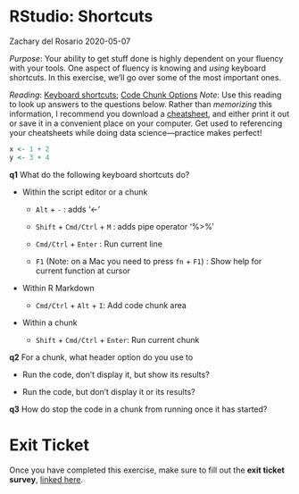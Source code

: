 RStudio: Shortcuts
================
Zachary del Rosario
2020-05-07

*Purpose*: Your ability to get stuff done is highly dependent on your
fluency with your tools. One aspect of fluency is knowing and *using*
keyboard shortcuts. In this exercise, we’ll go over some of the most
important ones.

*Reading*: [Keyboard
shortcuts](https://support.rstudio.com/hc/en-us/articles/200711853-Keyboard-Shortcuts);
[Code Chunk Options](https://rmarkdown.rstudio.com/lesson-3.html)
*Note*: Use this reading to look up answers to the questions below.
Rather than *memorizing* this information, I recommend you download a
[cheatsheet](https://rstudio.com/wp-content/uploads/2016/01/rstudio-IDE-cheatsheet.pdf),
and either print it out or save it in a convenient place on your
computer. Get used to referencing your cheatsheets while doing data
science—practice makes perfect\!

``` r
x <- 1 + 2
y <- 3 + 4
```

**q1** What do the following keyboard shortcuts do?

  - Within the script editor or a chunk
    
      - `Alt` + `-` : adds ‘\<-’
    
      - `Shift` + `Cmd/Ctrl` + `M` : adds pipe operator ‘%\>%’
    
      - `Cmd/Ctrl` + `Enter` : Run current line
    
      - `F1` (Note: on a Mac you need to press `fn` + `F1`) : Show help
        for current function at cursor

  - Within R Markdown
    
      - `Cmd/Ctrl` + `Alt` + `I`: Add code chunk area

  - Within a chunk
    
      - `Shift` + `Cmd/Ctrl` + `Enter`: Run current chunk

**q2** For a chunk, what header option do you use to

  - Run the code, don’t display it, but show its results?

  - Run the code, but don’t display it or its results?

**q3** How do stop the code in a chunk from running once it has started?

<!-- include-exit-ticket -->

# Exit Ticket

<!-- -------------------------------------------------- -->

Once you have completed this exercise, make sure to fill out the **exit
ticket survey**, [linked
here](https://docs.google.com/forms/d/e/1FAIpQLSeuq2LFIwWcm05e8-JU84A3irdEL7JkXhMq5Xtoalib36LFHw/viewform?usp=pp_url&entry.693978880=e-setup04-rstudio-shortcuts-assignment.Rmd).
